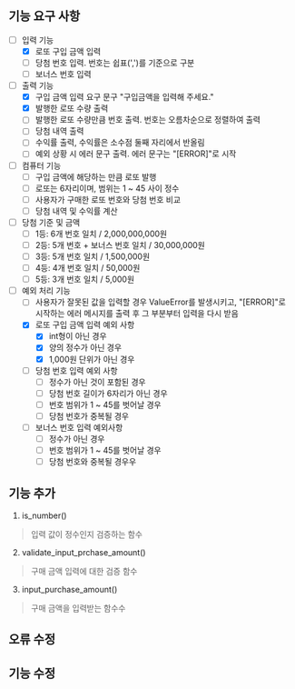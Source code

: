 ## 기능 요구 사항
- [ ] 입력 기능
    - [X] 로또 구입 금액 입력
    - [ ] 당첨 번호 입력. 번호는 쉽표(',')를 기준으로 구분
    - [ ] 보너스 번호 입력

- [ ] 출력 기능
    - [X] 구입 금액 입력 요구 문구 "구입금액을 입력해 주세요."
    - [X] 발행한 로또 수량 출력
    - [ ] 발행한 로또 수량만큼 번호 출력. 번호는 오름차순으로 정렬하여 출력
    - [ ] 당첨 내역 출력
    - [ ] 수익률 출력, 수익률은 소수점 둘째 자리에서 반올림
    - [ ] 예외 상황 시 에러 문구 출력. 에러 문구는 "[ERROR]"로 시작

- [ ] 컴퓨터 기능
    - [ ] 구입 금액에 해당하는 만큼 로또 발행
    - [ ] 로또는 6자리이며, 범위는 1 ~ 45 사이 정수
    - [ ] 사용자가 구매한 로또 번호와 당첨 번호 비교
    - [ ] 당첨 내역 및 수익률 계산

- [ ] 당첨 기준 및 금액
    - [ ] 1등: 6개 번호 일치 / 2,000,000,000원
    - [ ] 2등: 5개 번호 + 보너스 번호 일치 / 30,000,000원
    - [ ] 3등: 5개 번호 일치 / 1,500,000원
    - [ ] 4등: 4개 번호 일치 / 50,000원
    - [ ] 5등: 3개 번호 일치 / 5,000원

- [ ] 예외 처리 기능
    - [ ] 사용자가 잘못된 값을 입력할 경우 ValueError를 발생시키고, "[ERROR]"로 시작하는 에러 메시지를 출력 후 그 부분부터 입력을 다시 받음
    - [X] 로또 구입 금액 입력 예외 사항
        - [X] int형이 아닌 경우
        - [X] 양의 정수가 아닌 경우
        - [X] 1,000원 단위가 아닌 경우
    - [ ] 당첨 번호 입력 예외 사항
        - [ ] 정수가 아닌 것이 포함된 경우
        - [ ] 당첨 번호 길이가 6자리가 아닌 경우
        - [ ] 번호 범위가 1 ~ 45를 벗어날 경우
        - [ ] 당첨 번호가 중복될 경우
    - [ ] 보너스 번호 입력 예외사항
        - [ ] 정수가 아닌 경우
        - [ ] 번호 범위가 1 ~ 45를 벗어날 경우
        - [ ] 당첨 번호와 중복될 경우우

## 기능 추가
1. is_number()
> 입력 값이 정수인지 검증하는 함수
2. validate_input_prchase_amount()
> 구매 금액 입력에 대한 검증 함수
3. input_purchase_amount()
> 구매 금액을 입력받는 함수수

## 오류 수정

## 기능 수정